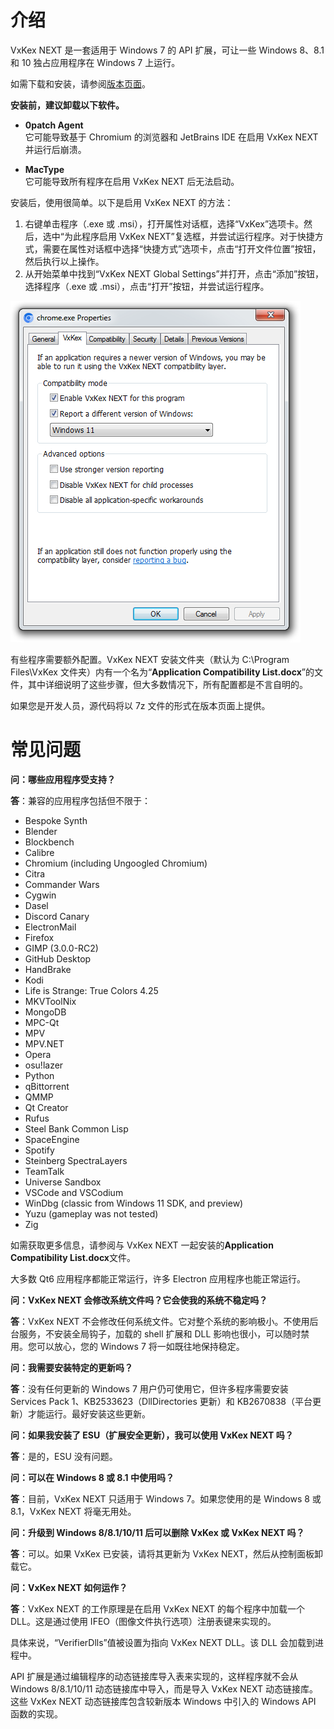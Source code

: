介绍
============

VxKex NEXT 是一套适用于 Windows 7 的 API 扩展，可让一些 Windows 8、8.1 和 10 独占应用程序在 Windows 7 上运行。

如需下载和安装，请参阅[版本页面](https://github.com/YuZhouRen86/VxKex-NEXT/releases)。

**安装前，建议卸载以下软件。**

- **0patch Agent**  
  它可能导致基于 Chromium 的浏览器和 JetBrains IDE 在启用 VxKex NEXT 并运行后崩溃。

- **MacType**  
  它可能导致所有程序在启用 VxKex NEXT 后无法启动。

安装后，使用很简单。以下是启用 VxKex NEXT 的方法：
1. 右键单击程序（.exe 或 .msi），打开属性对话框，选择“VxKex”选项卡。然后，选中“为此程序启用 VxKex NEXT”复选框，并尝试运行程序。对于快捷方式，需要在属性对话框中选择“快捷方式”选项卡，点击“打开文件位置”按钮，然后执行以上操作。
2. 从开始菜单中找到“VxKex NEXT Global Settings”并打开，点击“添加”按钮，选择程序（.exe 或 .msi），点击“打开”按钮，并尝试运行程序。

![VxKex configuration GUI](/example-screenshot.png)

有些程序需要额外配置。VxKex NEXT 安装文件夹（默认为 C:\Program Files\VxKex 文件夹）内有一个名为“**Application Compatibility List.docx**”的文件，其中详细说明了这些步骤，但大多数情况下，所有配置都是不言自明的。

如果您是开发人员，源代码将以 7z 文件的形式在版本页面上提供。

常见问题
===

**问：哪些应用程序受支持？**

**答**：兼容的应用程序包括但不限于：

- Bespoke Synth
- Blender
- Blockbench
- Calibre
- Chromium (including Ungoogled Chromium)
- Citra
- Commander Wars
- Cygwin
- Dasel
- Discord Canary
- ElectronMail
- Firefox
- GIMP (3.0.0-RC2)
- GitHub Desktop
- HandBrake
- Kodi
- Life is Strange: True Colors 4.25
- MKVToolNix
- MongoDB
- MPC-Qt
- MPV
- MPV.NET
- Opera
- osu!lazer
- Python
- qBittorrent
- QMMP
- Qt Creator
- Rufus
- Steel Bank Common Lisp
- SpaceEngine
- Spotify
- Steinberg SpectraLayers
- TeamTalk
- Universe Sandbox
- VSCode and VSCodium
- WinDbg (classic from Windows 11 SDK, and preview)
- Yuzu (gameplay was not tested)
- Zig

如需获取更多信息，请参阅与 VxKex NEXT 一起安装的**Application Compatibility List.docx**文件。

大多数 Qt6 应用程序都能正常运行，许多 Electron 应用程序也能正常运行。

**问：VxKex NEXT 会修改系统文件吗？它会使我的系统不稳定吗？**

**答**：VxKex NEXT 不会修改任何系统文件。它对整个系统的影响极小。不使用后台服务，不安装全局钩子，加载的 shell 扩展和 DLL 影响也很小，可以随时禁用。您可以放心，您的 Windows 7 将一如既往地保持稳定。

**问：我需要安装特定的更新吗？**

**答**：没有任何更新的 Windows 7 用户仍可使用它，但许多程序需要安装 Services Pack 1、KB2533623（DllDirectories 更新）和 KB2670838（平台更新）才能运行。最好安装这些更新。

**问：如果我安装了 ESU（扩展安全更新），我可以使用 VxKex NEXT 吗？**

**答**：是的，ESU 没有问题。

**问：可以在 Windows 8 或 8.1 中使用吗？**  

**答**：目前，VxKex NEXT 只适用于 Windows 7。如果您使用的是 Windows 8 或 8.1，VxKex NEXT 将毫无用处。

**问：升级到 Windows 8/8.1/10/11 后可以删除 VxKex 或 VxKex NEXT 吗？**

**答**：可以。如果 VxKex 已安装，请将其更新为 VxKex NEXT，然后从控制面板卸载它。

**问：VxKex NEXT 如何运作？**

**答**：VxKex NEXT 的工作原理是在启用 VxKex NEXT 的每个程序中加载一个 DLL。这是通过使用 IFEO（图像文件执行选项）注册表键来实现的。

具体来说，“VerifierDlls”值被设置为指向 VxKex NEXT DLL。该 DLL 会加载到进程中。

API 扩展是通过编辑程序的动态链接库导入表来实现的，这样程序就不会从 Windows 8/8.1/10/11 动态链接库中导入，而是导入 VxKex NEXT 动态链接库。这些 VxKex NEXT 动态链接库包含较新版本 Windows 中引入的 Windows API 函数的实现。
